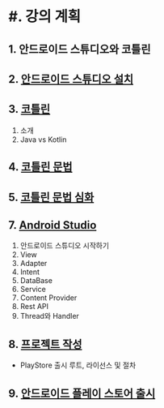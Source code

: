 # #. 강의 계획

## 1. 안드로이드 스튜디오와 코틀린

## 2. [안드로이드 스튜디오 설치](Lecture/L7/c1.md)

## 3. [코틀린](Lecture/L3.md)
  1. 소개
  2. Java vs Kotlin

## 4. [코틀린 문법](Lecture/L4.md)

## 5. [코틀린 문법 심화](Lecture/L5.md)

## 7. [Android Studio](Lecture/L7.md)
1. 안드로이드 스튜디오 시작하기
2. View
3. Adapter
4. Intent
5. DataBase
6. Service
7. Content Provider
8. Rest API
9. Thread와 Handler

## 8. [프로젝트 작성](Lecture/L8.md)

  - PlayStore 출시 루트, 라이선스 및 절차
  
## 9. [안드로이드 플레이 스토어 출시](Lecture/L9.md)


